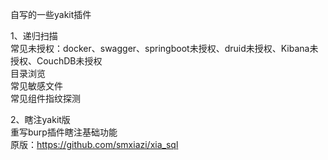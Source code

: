 自写的一些yakit插件

1、递归扫描  
常见未授权：docker、swagger、springboot未授权、druid未授权、Kibana未授权、CouchDB未授权  
目录浏览  
常见敏感文件  
常见组件指纹探测  

2、瞎注yakit版  
重写burp插件瞎注基础功能  
原版：https://github.com/smxiazi/xia_sql
